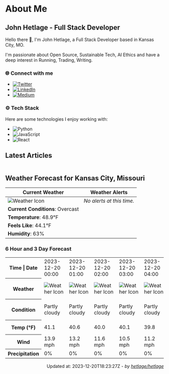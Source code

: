 # About Me

## John Hetlage - Full Stack Developer

Hello there 👋, I'm John Hetlage, a Full Stack Developer based in Kansas City, MO. 

I'm passionate about Open Source, Sustainable Tech, AI Ethics and have a deep interest in Running, Trading, Writing.

### 🌐 Connect with me
- [![Twitter](https://img.shields.io/badge/Twitter-1DA1F2?style=for-the-badge&logo=twitter&logoColor=white)](https://twitter.com/j_hetlage)
- [![LinkedIn](https://img.shields.io/badge/LinkedIn-0077B5?style=for-the-badge&logo=linkedin&logoColor=white)](https://linkedin.com/in/john-hetlage)
- [![Medium](https://img.shields.io/badge/Medium-12100E?style=for-the-badge&logo=medium&logoColor=white)](https://medium.com/@jhetlage)

### ⚙️ Tech Stack
Here are some technologies I enjoy working with:
- ![Python](https://img.shields.io/badge/-Python-05122A?style=flat&logo=Python)
- ![JavaScript](https://img.shields.io/badge/-JavaScript-05122A?style=flat&logo=JavaScript)
- ![React](https://img.shields.io/badge/-React-05122A?style=flat&logo=React)


## Latest Articles

<table>
  <tbody></tbody>
</table>


## Weather Forecast for Kansas City, Missouri

| **Current Weather** | **Weather Alerts** |
|---------------------|--------------------|
| ![Weather Icon](https://cdn.weatherapi.com/weather/64x64/day/122.png) |  _No alerts at this time._  |
| **Current Conditions**: Overcast |  | 
| **Temperature**: 48.9°F |  |
| **Feels Like**: 44.1°F |  |
| **Humidity**: 63% | |

### 6 Hour and 3 Day Forecast

<table>
  <tbody>  
    <tr><th>Time | Date</th><td>2023-12-20 00:00</td><td>2023-12-20 01:00</td><td>2023-12-20 02:00</td><td>2023-12-20 03:00</td><td>2023-12-20 04:00</td><td>2023-12-20 05:00</td><td>2023-12-20</td><td>2023-12-21</td><td>2023-12-22</td></tr>
    <tr><th>Weather</th><td><img src="https://cdn.weatherapi.com/weather/64x64/night/116.png" alt="Weather Icon"></td><td><img src="https://cdn.weatherapi.com/weather/64x64/night/116.png" alt="Weather Icon"></td><td><img src="https://cdn.weatherapi.com/weather/64x64/night/116.png" alt="Weather Icon"></td><td><img src="https://cdn.weatherapi.com/weather/64x64/night/116.png" alt="Weather Icon"></td><td><img src="https://cdn.weatherapi.com/weather/64x64/night/116.png" alt="Weather Icon"></td><td><img src="https://cdn.weatherapi.com/weather/64x64/night/116.png" alt="Weather Icon"></td>
    <td><img src="https://cdn.weatherapi.com/weather/64x64/day/116.png" alt="Weather Icons"</td><td><img src="https://cdn.weatherapi.com/weather/64x64/day/176.png" alt="Weather Icons"</td><td><img src="https://cdn.weatherapi.com/weather/64x64/day/302.png" alt="Weather Icons"</td></tr>
    <tr><th>Condition</th><td>Partly cloudy</td><td>Partly cloudy</td><td>Partly cloudy</td><td>Partly cloudy</td><td>Partly cloudy</td><td>Partly cloudy</td>
    <td>Partly cloudy</td><td>Patchy rain possible</td><td>Moderate rain</td></tr>
    <tr><th>Temp (°F)</th><td>41.1</td><td>40.6</td><td>40.0</td><td>40.1</td><td>39.8</td><td>39.4</td>
    <td>51.5° / 38.1°F</td><td>58.2° / 48.8°F</td><td>59.9° / 50.7°F</td></tr>
    <tr><th>Wind</th><td>13.9 mph</td><td>13.2 mph</td><td>11.6 mph</td><td>10.5 mph</td><td>11.2 mph</td><td>11.0 mph</td>
    <td>13.9 mph</td><td>13.0 mph</td><td>13.4 mph</td></tr>
    <tr><th>Precipitation</th><td>0%</td><td>0%</td><td>0%</td><td>0%</td><td>0%</td><td>0%</td>
    <td>0%</td><td>86%</td><td>89%</td></tr>
  </tbody>
</table>

<div align="right">

Updated at: 2023-12-20T18:23:27Z - *by [hetlage/hetlage](https://github.com/hetlage/hetlage)*

</div>


